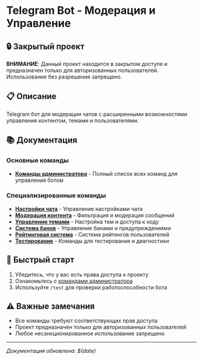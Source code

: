 # Telegram Bot - Модерация и Управление

## 🔒 Закрытый проект

**ВНИМАНИЕ**: Данный проект находится в закрытом доступе и предназначен только для авторизованных пользователей. Использование без разрешения запрещено.

## 📋 Описание

Telegram бот для модерации чатов с расширенными возможностями управления контентом, темами и пользователями.

## 📚 Документация

### Основные команды
- [**Команды администратора**](ADMIN_COMMANDS.md) - Полный список всех команд для управления ботом

### Специализированные команды
- [**Настройки чата**](docs/CHAT_SETTINGS.md) - Управление настройками чата
- [**Модерация контента**](docs/CONTENT_MODERATION.md) - Фильтрация и модерация сообщений
- [**Управление темами**](docs/TOPIC_MANAGEMENT.md) - Настройка тем и доступа к коду
- [**Система банов**](docs/BAN_SYSTEM.md) - Управление банами и предупреждениями
- [**Рейтинговая система**](docs/RATING_SYSTEM.md) - Система рейтингов пользователей
- [**Тестирование**](docs/TESTING.md) - Команды для тестирования и диагностики

## 🚀 Быстрый старт

1. Убедитесь, что у вас есть права доступа к проекту
2. Ознакомьтесь с [командами администратора](ADMIN_COMMANDS.md)
3. Используйте `/test` для проверки работоспособности бота

## ⚠️ Важные замечания

- Все команды требуют соответствующих прав доступа
- Проект предназначен только для авторизованных пользователей
- Любое несанкционированное использование запрещено

---

*Документация обновлена: $(date)*
